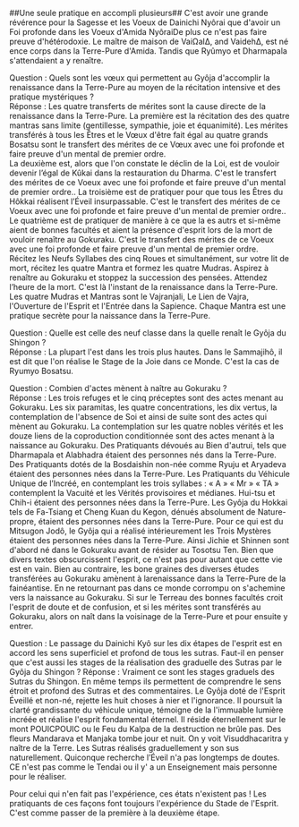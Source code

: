##Une seule pratique en accompli plusieurs##
C'est avoir une grande révérence pour la Sagesse et les Voeux de Dainichi Nyôrai que d'avoir un Foi profonde dans les Voeux d'Amida NyôraiDe plus ce n'est pas faire preuve d'hétérodoxie. Le maître de maison de  VaiΩalΔ, and VaidehΔ, est né ence corps dans la Terre-Pure d'Amida. Tandis que Ryûmyo et Dharmapala s'attendaient a y renaître.

Question : Quels sont les vœux qui permettent au Gyôja d'accomplir la renaissance dans la Terre-Pure au moyen de la récitation intensive et des pratique mystériques ?   
Réponse : Les quatre transferts de mérites sont la cause directe de la renaissance dans la Terre-Pure.
La première est la récitation des des quatre mantras sans limite (gentillesse, sympathie, joie et équanimité). Les mérites transférés à tous les Êtres et le Vœux d'être fait égal au quatre grands Bosatsu sont le transfert des mérites de ce Vœux avec une foi profonde et faire preuve d'un mental de premier ordre.  
La deuxième est, alors que l'on constate le déclin de la Loi, est de vouloir devenir l’égal de Kûkai dans la restauration du Dharma. C'est le transfert des mérites de ce Voeux avec une foi profonde et faire preuve d'un mental de premier ordre..
La troisième est de pratiquer pour que tous les Êtres du Hôkkai réalisent l’Éveil insurpassable. C'est le transfert des mérites de ce Voeux avec une foi profonde et faire preuve d'un mental de premier ordre..
Le quatrième est de pratiquer de manière à ce que la es autrs et si-même aient de bonnes facultés et aient la présence d'esprit lors de la mort de vouloir renaître au Gokuraku. C'est le transfert des mérites de ce Voeux avec une foi profonde et faire preuve d'un mental de premier ordre.  
Récitez les Neufs Syllabes des cinq Roues et simultanément, sur votre lit de mort, récitez les quatre Mantra et formez les quatre Mudras. Aspirez à renaître au Gokuraku et stoppez la succession des pensées. Attendez l’heure de la mort. C'est là l'instant de la renaissance dans la Terre-Pure. Les quatre Mudras et Mantras sont le Vajranjali, Le Lien de Vajra, l'Ouverture de l'Esprit et l'Entrée dans la Sapience. Chaque Mantra est une pratique secrète pour la naissance dans la Terre-Pure.

Question : Quelle est celle des neuf classe dans la quelle renaît le Gyôja du Shingon ?   
Réponse : La plupart l'est dans les trois plus hautes. Dans le Sammajihô, il est dit que l'on réalise le Stage de la Joie dans ce Monde. C'est la cas de Ryumyo Bosatsu.

Question : Combien d'actes mènent à naître au Gokuraku ?   
Réponse : Les trois refuges et le cinq préceptes sont des actes menant au Gokuraku. Les six paramitas, les quatre concentrations, les dix vertus, la contemplation de l'absence de Soi et ainsi de suite sont des actes qui mènent au Gokuraku.
La contemplation sur les quatre nobles vérités et les douze liens de la coproduction conditionnée sont des actes menant à la naissance au Gokuraku. Des Pratiquants dévoués au Bien d'autrui, tels que Dharmapala et Alabhadra étaient des personnes nés dans la Terre-Pure.
Des Pratiquants dotés de la Bosdaishin non-née comme Ryuju et Aryadeva étaient des personnes nées dans la Terre-Pure. Les Pratiquants du Véhicule Unique de l’Incréé, en contemplant les trois syllabes : « A »  « Mr » « TA » contemplent la Vacuité et les Vérités provisoires et médianes. Hui-tsu et Chih-i étaient des personnes nées dans la Terre-Pure. Les Gyôja du Hokkai tels de Fa-Tsiang et Cheng Kuan du Kegon, dénués absolument de Nature-propre, étaient des personnes nées dans la Terre-Pure.
Pour ce qui est du Mitsugon Jodô, le Gyôja qui a réalisé intérieurement les Trois Mystères étaient des personnes nées dans la Terre-Pure. Ainsi Jichie et Shinnen sont d'abord né dans le Gokuraku avant de résider au Tosotsu Ten. Bien que divers textes obscurcissent l'esprit, ce n'est pas pour autant que cette vie est en vain. Bien au contraire, les bone graines des diverses études transférées au Gokuraku amènent à larenaissance dans la Terre-Pure de la fainéantise. En ne retournant pas dans ce monde corrompu on s'achemine vers la naissance au Gokuraku. Si sur le Terreau des bonnes facultés croit l'esprit de doute et de confusion, et si les mérites sont transférés au Gokuraku, alors on naît dans la voisinage de la Terre-Pure et pour ensuite y entrer.

Question : Le passage du Dainichi Kyô sur les dix étapes de l'esprit est en accord les sens superficiel et profond de tous les sutras. Faut-il en penser que c'est aussi les stages de la réalisation des graduelle des Sutras par le Gyôja du Shingon ?
Réponse : Vraiment ce sont les stages graduels des Sutras du Shingon. En même temps ils permettent de comprendre le sens étroit et profond des Sutras et des commentaires.
Le Gyôja doté de l'Esprit Éveillé et non-né, rejette les huit choses à nier et l'ignorance. Il poursuit la clarté grandissante du véhicule unique, témoigne de la l'immuable lumière incréée et réalise l'esprit fondamental éternel. Il réside éternellement sur le mont POUICPOUIC ou le Feu du Kalpa de la destruction ne brûle pas. Des fleurs Mandarava et Manjaka tombe jour et nuit. On y voit Visuddhacaritra y naître de la Terre. Les Sutras réalisés graduellement y son sus naturellement. Quiconque recherche l’Éveil n'a pas longtemps de doutes. CE n'est pas comme le Tendai ou il y' a un Enseignement mais personne pour le réaliser.

Pour celui qui n'en fait pas l'expérience, ces états n'existent pas ! Les pratiquants de ces façons font toujours l'expérience du Stade de l'Esprit. C'est comme passer de la première à la deuxième étape.
